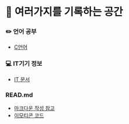 # :notebook_with_decorative_cover: 여러가지를 기록하는 공간
### :pencil2: 언어 공부
* [C언어](https://github.com/MUNSY-eggrice/info_private/blob/main/C/docement_c.md)
### :computer: IT기기 정보
* [IT 문서](https://github.com/MUNSY-eggrice/info_private/blob/main/IT_device/IT.md)

### READ.md 
* [마크다운 작성 참고](https://bskyvision.com/1140)
* [이모티콘 코드](https://www.webfx.com/tools/emoji-cheat-sheet)
